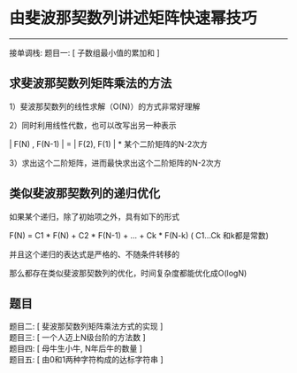 # 由斐波那契数列讲述矩阵快速幂技巧


---

接单调栈: 
题目一: [ 子数组最小值的累加和 ]   



## 求斐波那契数列矩阵乘法的方法

1）斐波那契数列的线性求解（O(N)）的方式非常好理解
 
2）同时利用线性代数，也可以改写出另一种表示

 | F(N) , F(N-1) | = | F(2), F(1) |  \*  某个二阶矩阵的N-2次方

3）求出这个二阶矩阵，进而最快求出这个二阶矩阵的N-2次方


## 类似斐波那契数列的递归优化
如果某个递归，除了初始项之外，具有如下的形式

F(N) = C1 \* F(N) + C2 \* F(N-1) + … + Ck \* F(N-k) ( C1…Ck 和k都是常数)

并且这个递归的表达式是严格的、不随条件转移的

那么都存在类似斐波那契数列的优化，时间复杂度都能优化成O(logN)


## 题目  
题目二: [ 斐波那契数列矩阵乘法方式的实现 ]   
题目三: [ 一个人迈上N级台阶的方法数 ]  
题目四: [ 母牛生小牛, N年后牛的数量 ]  
题目五: [ 由0和1两种字符构成的达标字符串 ]   


